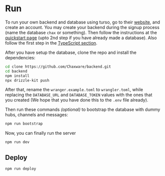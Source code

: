 # Run

To run your own backend and database using turso, go to their
[website](https://turso.tech), and create an account. You may create your
backend during the signup process (name the database `chax` or something).
Then follow the instructions at the [quickstart page](https://docs.turso.tech/quickstart)
(upto 2nd step if you have already made a database). Also follow the first step
in the [TypeScript section](https://docs.turso.tech/sdk/ts/quickstart).

After you have setup the database, clone the repo and install the dependencies:

```bash
cd clone https://github.com/Chaxware/backend.git
cd backend
npm install
npx drizzle-kit push
```

After that, rename the `wranger.example.toml` to `wrangler.toml`, while
replacing the `DATABASE_URL` and `DATABASE_TOKEN` values with the ones that you
created (We hope that you have done this to the `.env` file already).

Then run these commands _(optional)_ to bootstrap the database with dummy
hubs, channels and messages:

```bash
npm run bootstrap
```

Now, you can finally run the server

```bash
npm run dev
```

## Deploy

```bash
npm run deploy
```
